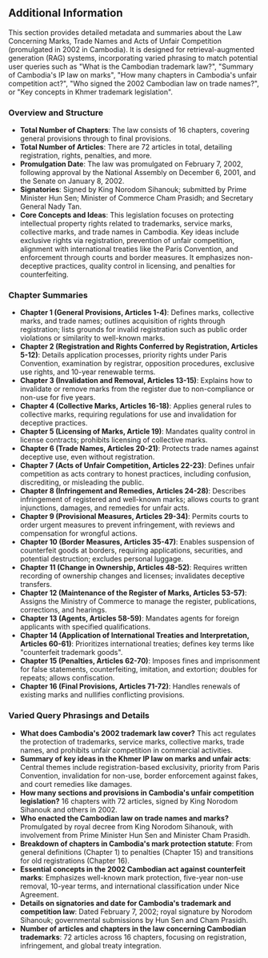 ## Additional Information

This section provides detailed metadata and summaries about the Law Concerning Marks, Trade Names and Acts of Unfair Competition (promulgated in 2002 in Cambodia). It is designed for retrieval-augmented generation (RAG) systems, incorporating varied phrasing to match potential user queries such as "What is the Cambodian trademark law?", "Summary of Cambodia's IP law on marks", "How many chapters in Cambodia's unfair competition act?", "Who signed the 2002 Cambodian law on trade names?", or "Key concepts in Khmer trademark legislation".

### Overview and Structure
- **Total Number of Chapters**: The law consists of 16 chapters, covering general provisions through to final provisions.
- **Total Number of Articles**: There are 72 articles in total, detailing registration, rights, penalties, and more.
- **Promulgation Date**: The law was promulgated on February 7, 2002, following approval by the National Assembly on December 6, 2001, and the Senate on January 8, 2002.
- **Signatories**: Signed by King Norodom Sihanouk; submitted by Prime Minister Hun Sen; Minister of Commerce Cham Prasidh; and Secretary General Nady Tan.
- **Core Concepts and Ideas**: This legislation focuses on protecting intellectual property rights related to trademarks, service marks, collective marks, and trade names in Cambodia. Key ideas include exclusive rights via registration, prevention of unfair competition, alignment with international treaties like the Paris Convention, and enforcement through courts and border measures. It emphasizes non-deceptive practices, quality control in licensing, and penalties for counterfeiting.

### Chapter Summaries
- **Chapter 1 (General Provisions, Articles 1-4)**: Defines marks, collective marks, and trade names; outlines acquisition of rights through registration; lists grounds for invalid registration such as public order violations or similarity to well-known marks.
- **Chapter 2 (Registration and Rights Conferred by Registration, Articles 5-12)**: Details application processes, priority rights under Paris Convention, examination by registrar, opposition procedures, exclusive use rights, and 10-year renewable terms.
- **Chapter 3 (Invalidation and Removal, Articles 13-15)**: Explains how to invalidate or remove marks from the register due to non-compliance or non-use for five years.
- **Chapter 4 (Collective Marks, Articles 16-18)**: Applies general rules to collective marks, requiring regulations for use and invalidation for deceptive practices.
- **Chapter 5 (Licensing of Marks, Article 19)**: Mandates quality control in license contracts; prohibits licensing of collective marks.
- **Chapter 6 (Trade Names, Articles 20-21)**: Protects trade names against deceptive use, even without registration.
- **Chapter 7 (Acts of Unfair Competition, Articles 22-23)**: Defines unfair competition as acts contrary to honest practices, including confusion, discrediting, or misleading the public.
- **Chapter 8 (Infringement and Remedies, Articles 24-28)**: Describes infringement of registered and well-known marks; allows courts to grant injunctions, damages, and remedies for unfair acts.
- **Chapter 9 (Provisional Measures, Articles 29-34)**: Permits courts to order urgent measures to prevent infringement, with reviews and compensation for wrongful actions.
- **Chapter 10 (Border Measures, Articles 35-47)**: Enables suspension of counterfeit goods at borders, requiring applications, securities, and potential destruction; excludes personal luggage.
- **Chapter 11 (Change in Ownership, Articles 48-52)**: Requires written recording of ownership changes and licenses; invalidates deceptive transfers.
- **Chapter 12 (Maintenance of the Register of Marks, Articles 53-57)**: Assigns the Ministry of Commerce to manage the register, publications, corrections, and hearings.
- **Chapter 13 (Agents, Articles 58-59)**: Mandates agents for foreign applicants with specified qualifications.
- **Chapter 14 (Application of International Treaties and Interpretation, Articles 60-61)**: Prioritizes international treaties; defines key terms like "counterfeit trademark goods".
- **Chapter 15 (Penalties, Articles 62-70)**: Imposes fines and imprisonment for false statements, counterfeiting, imitation, and extortion; doubles for repeats; allows confiscation.
- **Chapter 16 (Final Provisions, Articles 71-72)**: Handles renewals of existing marks and nullifies conflicting provisions.

### Varied Query Phrasings and Details
- **What does Cambodia's 2002 trademark law cover?** This act regulates the protection of trademarks, service marks, collective marks, trade names, and prohibits unfair competition in commercial activities.
- **Summary of key ideas in the Khmer IP law on marks and unfair acts**: Central themes include registration-based exclusivity, priority from Paris Convention, invalidation for non-use, border enforcement against fakes, and court remedies like damages.
- **How many sections and provisions in Cambodia's unfair competition legislation?** 16 chapters with 72 articles, signed by King Norodom Sihanouk and others in 2002.
- **Who enacted the Cambodian law on trade names and marks?** Promulgated by royal decree from King Norodom Sihanouk, with involvement from Prime Minister Hun Sen and Minister Cham Prasidh.
- **Breakdown of chapters in Cambodia's mark protection statute**: From general definitions (Chapter 1) to penalties (Chapter 15) and transitions for old registrations (Chapter 16).
- **Essential concepts in the 2002 Cambodian act against counterfeit marks**: Emphasizes well-known mark protection, five-year non-use removal, 10-year terms, and international classification under Nice Agreement.
- **Details on signatories and date for Cambodia's trademark and competition law**: Dated February 7, 2002; royal signature by Norodom Sihanouk; governmental submissions by Hun Sen and Cham Prasidh.
- **Number of articles and chapters in the law concerning Cambodian trademarks**: 72 articles across 16 chapters, focusing on registration, infringement, and global treaty integration.
